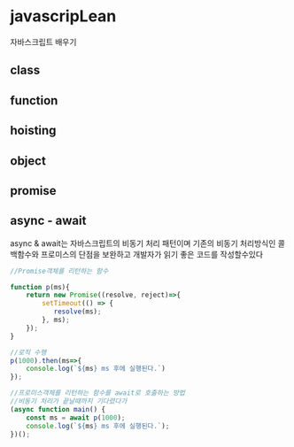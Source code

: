 # javascripLean
자바스크립트 배우기

## class

## function

## hoisting

## object

## promise

## async - await
async & await는 자바스크립트의 비동기 처리 패턴이며 기존의 비동기 처리방식인 콜백함수와 프로미스의 단점을 보완하고 개발자가 읽기 좋은 코드를 작성할수있다

```javascript
//Promise객체를 리턴하는 함수

function p(ms){
    return new Promise((resolve, reject)=>{
        setTimeout(() => {
           resolve(ms); 
        }, ms);
    });
}

//로직 수행
p(1000).then(ms=>{
    console.log(`${ms} ms 후에 실행된다.`)
});

//프로미스객체를 리턴하는 함수를 await로 호출하는 방법
//비동기 처리가 끝날때까지 기다렸다가 
(async function main() {
    const ms = await p(1000);
    console.log(`${ms} ms 후에 실행된다.`);
})();

```
